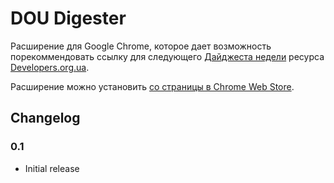 # DOU Digester

Расширение для Google Chrome, которое дает возможность порекоммендовать ссылку для следующего [Дайджеста недели](http://www.developers.org.ua/lenta/digests/digest-69/) ресурса [Developers.org.ua](http://developers.org.ua).

Расширение можно установить [со страницы в Chrome Web Store](https://chrome.google.com/webstore/detail/nlalnfmniajkdoofjbolijlhpcpcniko).

## Changelog

### 0.1
* Initial release

